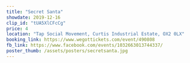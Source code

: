 ```yaml
---
title: "Secret Santa"
showdate: 2019-12-16
clip_id: "tUA5XlCFcCg"
price: 4
location: "Tap Social Movement, Curtis Industrial Estate, OX2 0LX"
booking_link: https://www.wegottickets.com/event/490808
fb_link: https://www.facebook.com/events/1032663013744337/
poster_thumb: /assets/posters/secretsanta.jpg
---
```

